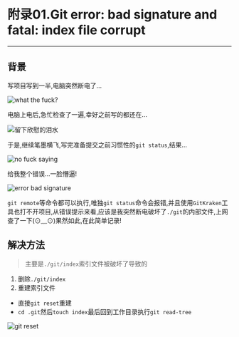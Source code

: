 # 附录01.Git error: bad signature and fatal: index file corrupt
---
## 背景
写项目写到一半,电脑突然断电了...

![what the fuck?](/images/article/git/what-the-fuck.png)

电脑上电后,急忙检查了一遍,幸好之前写的都还在...

![留下欣慰的泪水](/images/article/git/happy.png)

于是,继续笔墨横飞,写完准备提交之前习惯性的`git status`,结果...

![no fuck saying](/images/article/git/no-fuck-saying.png)

给我整个错误...一脸懵逼!

![error bad signature](/images/article/git/bad-signature-index-corrupt.png)

`git remote`等命令都可以执行,唯独`git status`命令会报错,并且使用`GitKraken`工具也打不开项目,从错误提示来看,应该是我突然断电破坏了`./git`的内部文件,上网查了一下(⊙﹏⊙)果然如此,在此简单记录!

## 解决方法
> 主要是`./git/index`索引文件被破坏了导致的

1. 删除`./git/index`
2. 重建索引文件
- 直接`git reset`重建
- `cd .git`然后`touch index`最后回到工作目录执行`git read-tree`

![git reset](/images/article/git/git-reset-error-bad-signtrue.png)